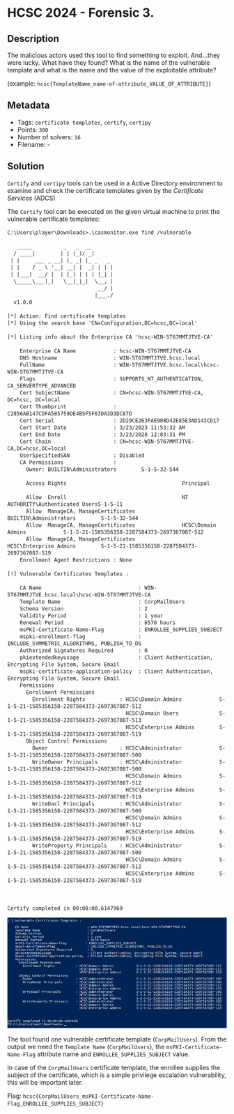 # HCSC 2024 - Forensic 3.

## Description

The malicious actors used this tool to find something to exploit. And…they were lucky. What have they found? What is the name of the vulnerable template and what is the name and the value of the exploitable attribute?

(example: `hcsc{TemplateName_name-of-attribute_VALUE_OF_ATTRIBUTE}`)

## Metadata

- Tags: `certificate templates`, `certify`, `certipy`
- Points: `300`
- Number of solvers: `16`
- Filename: -

## Solution

`Certify` and `certipy` tools can be used in a Active Directory environment to examine and check the certificate templates given by the *Certificate Services* (ADCS)

The `Certify` tool can be executed on the given virtual machine to print the vulnerable certificate templates:

```
C:\Users\player\Downloads>.\casmonitor.exe find /vulnerable

   _____          _   _  __
  / ____|        | | (_)/ _|
 | |     ___ _ __| |_ _| |_ _   _
 | |    / _ \ '__| __| |  _| | | |
 | |___|  __/ |  | |_| | | | |_| |
  \_____\___|_|   \__|_|_|  \__, |
                             __/ |
                            |___./
  v1.0.0

[*] Action: Find certificate templates
[*] Using the search base 'CN=Configuration,DC=hcsc,DC=local'

[*] Listing info about the Enterprise CA 'hcsc-WIN-5T67MMTJTVE-CA'

    Enterprise CA Name            : hcsc-WIN-5T67MMTJTVE-CA
    DNS Hostname                  : WIN-5T67MMTJTVE.hcsc.local
    FullName                      : WIN-5T67MMTJTVE.hcsc.local\hcsc-WIN-5T67MMTJTVE-CA
    Flags                         : SUPPORTS_NT_AUTHENTICATION, CA_SERVERTYPE_ADVANCED
    Cert SubjectName              : CN=hcsc-WIN-5T67MMTJTVE-CA, DC=hcsc, DC=local
    Cert Thumbprint               : C2856AB147CDFA585759DE4B5F5F63DA3D3DC87D
    Cert Serial                   : 2D29CE263FAE908D42E85E3AD143CD17
    Cert Start Date               : 3/23/2023 11:53:32 AM
    Cert End Date                 : 3/23/2028 12:03:31 PM
    Cert Chain                    : CN=hcsc-WIN-5T67MMTJTVE-CA,DC=hcsc,DC=local
    UserSpecifiedSAN              : Disabled
    CA Permissions                :
      Owner: BUILTIN\Administrators        S-1-5-32-544

      Access Rights                                     Principal

      Allow  Enroll                                     NT AUTHORITY\Authenticated UsersS-1-5-11
      Allow  ManageCA, ManageCertificates               BUILTIN\Administrators        S-1-5-32-544
      Allow  ManageCA, ManageCertificates               HCSC\Domain Admins            S-1-5-21-1585356158-2287584373-2697367087-512
      Allow  ManageCA, ManageCertificates               HCSC\Enterprise Admins        S-1-5-21-1585356158-2287584373-2697367087-519
    Enrollment Agent Restrictions : None

[!] Vulnerable Certificates Templates :

    CA Name                               : WIN-5T67MMTJTVE.hcsc.local\hcsc-WIN-5T67MMTJTVE-CA
    Template Name                         : CorpMailUsers
    Schema Version                        : 2
    Validity Period                       : 1 year
    Renewal Period                        : 6570 hours
    msPKI-Certificate-Name-Flag           : ENROLLEE_SUPPLIES_SUBJECT
    mspki-enrollment-flag                 : INCLUDE_SYMMETRIC_ALGORITHMS, PUBLISH_TO_DS
    Authorized Signatures Required        : 0
    pkiextendedkeyusage                   : Client Authentication, Encrypting File System, Secure Email
    mspki-certificate-application-policy  : Client Authentication, Encrypting File System, Secure Email
    Permissions
      Enrollment Permissions
        Enrollment Rights           : HCSC\Domain Admins            S-1-5-21-1585356158-2287584373-2697367087-512
                                      HCSC\Domain Users             S-1-5-21-1585356158-2287584373-2697367087-513
                                      HCSC\Enterprise Admins        S-1-5-21-1585356158-2287584373-2697367087-519
      Object Control Permissions
        Owner                       : HCSC\Administrator            S-1-5-21-1585356158-2287584373-2697367087-500
        WriteOwner Principals       : HCSC\Administrator            S-1-5-21-1585356158-2287584373-2697367087-500
                                      HCSC\Domain Admins            S-1-5-21-1585356158-2287584373-2697367087-512
                                      HCSC\Enterprise Admins        S-1-5-21-1585356158-2287584373-2697367087-519
        WriteDacl Principals        : HCSC\Administrator            S-1-5-21-1585356158-2287584373-2697367087-500
                                      HCSC\Domain Admins            S-1-5-21-1585356158-2287584373-2697367087-512
                                      HCSC\Enterprise Admins        S-1-5-21-1585356158-2287584373-2697367087-519
        WriteProperty Principals    : HCSC\Administrator            S-1-5-21-1585356158-2287584373-2697367087-500
                                      HCSC\Domain Admins            S-1-5-21-1585356158-2287584373-2697367087-512
                                      HCSC\Enterprise Admins        S-1-5-21-1585356158-2287584373-2697367087-519



Certify completed in 00:00:00.6147969
```

![Vulnerable certificate template](media/vulnerable-certificate-template.png)

The tool found one vulnerable certificate template (`CorpMailUsers`). From the output we need the `Template Name` (`CorpMailUsers`), the `msPKI-Certificate-Name-Flag` attribute name and `ENROLLEE_SUPPLIES_SUBJECT` value.

In case of the `CorpMailUsers` certificate template, the enrollee supplies the subject of the certificate, which is a simple privilege escalation vulnerability, this will be important later.

Flag: `hcsc{CorpMailUsers_msPKI-Certificate-Name-Flag_ENROLLEE_SUPPLIES_SUBJECT}`